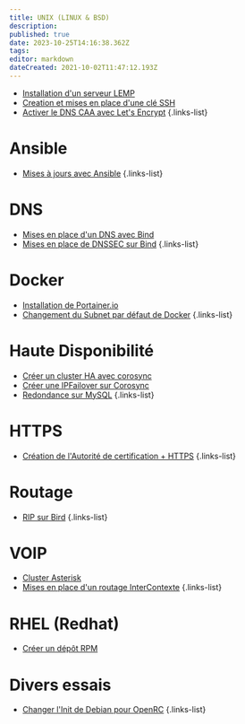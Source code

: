 ```yaml
---
title: UNIX (LINUX & BSD)
description: 
published: true
date: 2023-10-25T14:16:38.362Z
tags: 
editor: markdown
dateCreated: 2021-10-02T11:47:12.193Z
---
```


- [Installation d'un serveur LEMP](/UNIX/LEMP)
- [Creation et mises en place d'une clé SSH](/UNIX/Cle-SSH)
- [Activer le DNS CAA avec Let's Encrypt](/UNIX/DNS-CAA-Lets-Encrypt)
{.links-list}

# Ansible
- [Mises à jours avec Ansible](/UNIX/mises-a-jours-avec-ansible)
{.links-list}

# DNS
- [Mises en place d'un DNS avec Bind](/UNIX/DNS-BIND)
- [Mises en place de DNSSEC sur Bind](/UNIX/DNS-BIND-DNSSEC)
{.links-list}

# Docker
- [Installation de Portainer.io](/UNIX/installation-portainerio)
- [Changement du Subnet par défaut de Docker](/UNIX/Changer-le-Subnet-Docker)
{.links-list}

# Haute Disponibilité
- [Créer un cluster HA avec corosync](/UNIX/Cluster-HA-Corosync)
- [Créer une IPFailover sur Corosync](/UNIX/IPFailover-Corosync)
- [Redondance sur MySQL](/UNIX/HA-MySQL)
{.links-list}

# HTTPS
- [Création de l'Autorité de certification + HTTPS](/UNIX/HTTPS)
{.links-list}

# Routage
- [RIP sur Bird](/UNIX/RIP-Bird)
{.links-list}

# VOIP
- [Cluster Asterisk](/UNIX/Cluster-Asterisk)
- [Mises en place d'un routage InterContexte](/UNIX/Asterisk-Route-InterContexte)
{.links-list}

# RHEL (Redhat)
- [Créer un dépôt RPM](/UNIX/Creer-Depot-RPM)
# Divers essais
- [Changer l'Init de Debian pour OpenRC](/UNIX/Debian-OpenRC)
{.links-list}